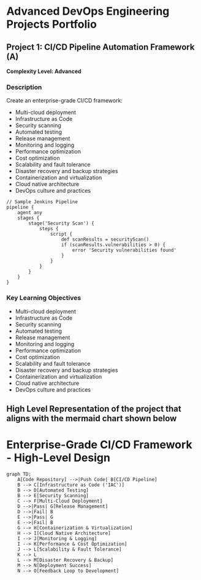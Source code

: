 # Advanced DevOps Engineering Projects Portfolio

## Project 1: CI/CD Pipeline Automation Framework (A)

**Complexity Level: Advanced**

### Description


Create an enterprise-grade CI/CD framework:
- Multi-cloud deployment
- Infrastructure as Code
- Security scanning
- Automated testing
- Release management
- Monitoring and logging
- Performance optimization
- Cost optimization
- Scalability and fault tolerance
- Disaster recovery and backup strategies
- Containerization and virtualization
- Cloud native architecture
- DevOps culture and practices

```
// Sample Jenkins Pipeline
pipeline {
    agent any
    stages {
        stage('Security Scan') {
            steps {
                script {
                    def scanResults = securityScan()
                    if (scanResults.vulnerabilities > 0) {
                        error 'Security vulnerabilities found'
                    }
                }
            }
        }
    }
}
```


### Key Learning Objectives

- Multi-cloud deployment
- Infrastructure as Code
- Security scanning
- Automated testing
- Release management
- Monitoring and logging
- Performance optimization
- Cost optimization
- Scalability and fault tolerance
- Disaster recovery and backup strategies
- Containerization and virtualization
- Cloud native architecture
- DevOps culture and practices


## High Level Representation of the project that aligns with the mermaid chart shown below
# Enterprise-Grade CI/CD Framework - High-Level Design

```mermaid
graph TD;
    A[Code Repository] -->|Push Code| B[CI/CD Pipeline]
    B --> C[Infrastructure as Code ('IAC')]
    B --> D[Automated Testing]
    B --> E[Security Scanning]
    C --> F[Multi-Cloud Deployment]
    D -->|Pass| G[Release Management]
    D -->|Fail| B
    E -->|Pass| G
    E -->|Fail| B
    G --> H[Containerization & Virtualization]
    H --> I[Cloud Native Architecture]
    I --> J[Monitoring & Logging]
    I --> K[Performance & Cost Optimization]
    J --> L[Scalability & Fault Tolerance]
    K --> L
    L --> M[Disaster Recovery & Backup]
    M --> N[Deployment Success]
    N --> O[Feedback Loop to Development]


